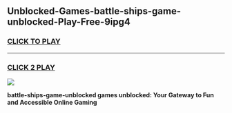 
## Unblocked-Games-battle-ships-game-unblocked-Play-Free-9ipg4
<h3>
<a href="https://premium76.site?title=battle-ships-game-unblocked&ref=18A">CLICK TO PLAY</a></h3>
<hr>

<h3>
<a href="https://premium76.site?title=battle-ships-game-unblocked&ref=18A">CLICK 2 PLAY</a>
  
</h3>

<a href="https://premium76.site?title=battle-ships-game-unblocked&ref=18A"><img src="https://clearcache.store/games.png"></a>


**battle-ships-game-unblocked games unblocked: Your Gateway to Fun and Accessible Online Gaming**
